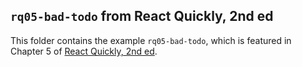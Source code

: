## `rq05-bad-todo` from React Quickly, 2nd ed

This folder contains the example `rq05-bad-todo`, which is featured in Chapter 5 of [React Quickly, 2nd ed](https://reactquickly.dev).
